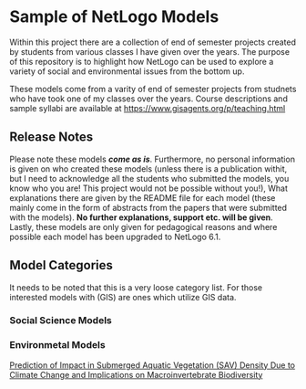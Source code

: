 # Sample of NetLogo Models

Within this project there are a collection of end of semester projects created by students from various classes I have given over the years. The purpose of this repository is to highlight how NetLogo can be used to explore a variety of social and environmental issues from the bottom up. 

These models come from a varity of end of semester projects from studnets who have took one of my classes over the years. Course descriptions and sample syllabi are available at <https://www.gisagents.org/p/teaching.html>

## Release Notes
Please note these models ***come as is***. Furthermore, no personal information is given on who created these models (unless there is a publication withit, but I need to acknowledge all the students who submitted the models, you know who you are! This project would not be possible without you!), What explanations there are given by the README file for each model (these mainly come in the form of abstracts from the papers that were submitted with the models). **No further explanations, support etc. will be given**. Lastly, these models are only given for pedagogical reasons and where possible each model has been upgraded to NetLogo 6.1.

## Model Categories
It needs to be noted that this is a very loose category list. For those interested models with (GIS) are ones which utilize GIS data.


### Social Science Models

### Environmetal Models
[Prediction of Impact in Submerged Aquatic Vegetation (SAV) Density Due to Climate Change and Implications on Macroinvertebrate Biodiversity](/ClassModels/ABC2)
